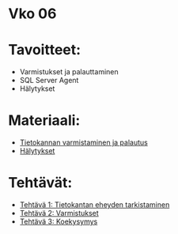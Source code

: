 # Vko 06
# Tavoitteet:

- Varmistukset ja palauttaminen
- SQL Server Agent
- Hälytykset

# Materiaali:

- [Tietokannan varmistaminen ja palautus](varmistus_ja_palautus.md)
- [Hälytykset](alertit.md)

# Tehtävät:   

- [Tehtävä 1: Tietokantan eheyden tarkistaminen](Tehtava_01.md)
- [Tehtävä 2: Varmistukset](Tehtava_02.md)
- [Tehtävä 3: Koekysymys](Tehtava_03.md)  

<!-- 
- [ SQL Serverin dbcc komento ](SQL_Server_dbcc_komento.pdf)
- [ Luentokalvot ](Luentokalvot_06.pdf)
- [ Luentojen tietokantojen eheyteen liittyvien kysymysten vastaukset ](Luentojen_vko6n_tietokantojen_ehdeyden_vastaukset.pdf)
- [ Esimerkki 1: AdventureWorks tietokannan eheyden tarkistaminen ](Esimerkki_01.md)
- [ Opetusvideo: AdventureWorks tietokannan eheyden tarkistaminen](https://video.haaga-helia.fi/media/t/0_cpxgxqxg)
- [ Esimerkki 2: AdventureWorks tietokannan erään taulun eheyden tarkistaminen ](Esimerkki_02.md)
- [ Windows Performance Monitor ](Windows_Performance_Monitor.pdf)


-->